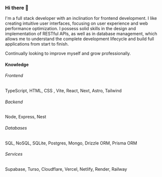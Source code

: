 ### Hi there 👋

I'm a full stack developer with an inclination for frontend development. I like creating intuitive user interfaces, focusing on user experience and web performance optimization. I possess solid skills in the design and implementation of RESTful APIs, as well as in database management, which allows me to understand the complete development lifecycle and build full applications from start to finish.

Continually looking to improve myself and grow professionally.

#### Knowledge

###### Frontend
TypeScript, HTML, CSS
, Vite, React, Next, Astro, Tailwind

###### Backend
Node, Express, Nest

###### Databases
SQL, NoSQL, SQLite, Postgres, Mongo, Drizzle ORM, Prisma ORM

###### Services
Supabase, Turso, Cloudflare, Vercel, Netlify, Render, Railway
